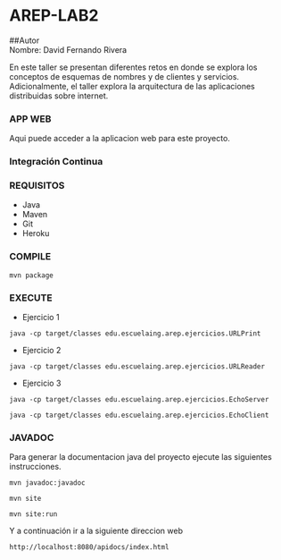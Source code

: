 # AREP-LAB2

##Autor  
Nombre: David Fernando Rivera   



En este taller se presentan diferentes retos en donde se explora los conceptos de esquemas de nombres y de clientes y servicios. Adicionalmente, el taller explora la arquitectura de las aplicaciones distribuidas sobre internet.

### APP WEB
Aqui puede acceder a la aplicacion web para este proyecto.

### Integración Continua

### REQUISITOS
* Java
* Maven
* Git
* Heroku

### COMPILE

   `mvn package`

### EXECUTE

* Ejercicio 1

`java -cp target/classes edu.escuelaing.arep.ejercicios.URLPrint`

* Ejercicio 2

`java -cp target/classes edu.escuelaing.arep.ejercicios.URLReader`

* Ejercicio 3

`java -cp target/classes edu.escuelaing.arep.ejercicios.EchoServer`

`java -cp target/classes edu.escuelaing.arep.ejercicios.EchoClient`

### JAVADOC

Para generar la documentacion java del proyecto ejecute las siguientes instrucciones.

`mvn javadoc:javadoc`

`mvn site`

`mvn site:run`

Y a continuación ir a la siguiente direccion web

`http://localhost:8080/apidocs/index.html`

